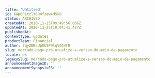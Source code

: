 ```yaml
---
title: 'Untitled'
id: 6Ap8PLtzlY6R4fzew4M5kB
status: ARCHIVED
createdAt: 2020-11-25T09:49:56.666Z
updatedAt: 2020-11-25T10:04:41.427Z
publishedAt: 
contentType: updates
productTeam: Financial
author: 7qy2DBsUp8U5P9lqV0JHfR
slug: mercado-pago-pro-atualize-a-versao-do-meio-de-pagamento
locale: es
legacySlug: mercado-pago-pro-atualize-a-versao-do-meio-de-pagamento
announcementImageID: ''
announcementSynopsisES: ''
---
```



